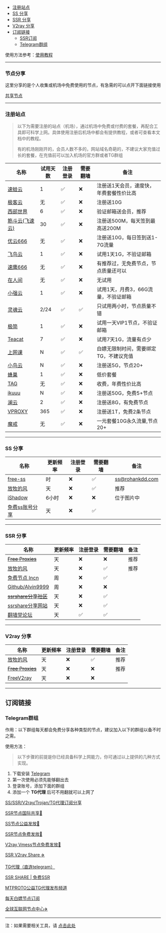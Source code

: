 - [注册站点](#注册站点)
- [SS 分享](#ss-分享)
- [SSR 分享](#ssr-分享)
- [V2ray 分享](#v2ray-分享)
- [订阅链接](#订阅链接)
	- [SSR订阅](#ssr订阅)
	- [Telegram群组](#telegram群组)


使用方法参考：[使用教程](README.md#使用教程)

---

### 节点分享

这里分享的是个人收集或机场中免费使用的节点，有急需的可以点开下面链接使用

[共享节点](http://mtw.so/6paLum)

---

### 注册站点

> 以下为需要注册的站点（机场），通过机场中免费或付费的套餐，再配合工具即可科学上网。具体使用注册后机场中都会有提供教程，或者可查看本文档中的教程。
> 
> 有的机场刚刚开的，会员人数不多的，网站域名奇葩的，不建议大家充值过长的套餐，在充值前可以加入机场的官方群或者TG群组

| 名称                                                         | 试用天数 | 注册登录 | 需要翻墙 | 备注         |
| ------------------------------------------------------------ | -------- | -------- | -------- | ------------ |
| [速蛙云](https://i.ok7.icu/2jj)     | 1       | ✅        | ❌       | 注册送1天会员，速度快，年费套餐性价比高         |
| [极客云](https://jike138.com/auth/register?code=kP24)         | 无       | ✅        | ❌        | 注册送10G |
| [西部世界](https://wwsj1783.xyz/i/iv220329/nyj4nhA)         | 6       | ✅        | ❌        | 验证邮箱送会员，推荐        |
| [筋斗云(飞速云)](https://feisucloud.net/auth/register?code=CYgU)     | 30       | ✅        | ❌       | 注册送500M，每天签到最高送200M         |
| [优云666](https://youyun222.net/auth/register?code=8G2d) | 无       | ✅        | ❌      | 注册送10G，每日签到送1-7G流量         |
| [飞鸟云](https://feiniaoyun.tk/#/register?code=03lzB4ck) | 1 | ✅ | ❌ | 试用1天1G，不验证邮箱 |
| [速鹰666](https://suying222.net/auth/register?code=MwSm)     | 无       | ✅        | ❌       | 有推荐过，无免费节点，节点质量还可以 |
| [在人间](https://www.lovefromgelifen.xyz/#/register?code=8PJFt15j)     | 无       | ✅        | ❌       | 无试用         |
| [小强云](https://xqcloud.net/#/register?code=B9i21kYv) | 1 | ✅ | ❌ | 试用1天，月费3，66G流量，不验证邮箱 |
| [灵魂云](https://www.linghunyun.com/#/register?code=19FjW9p4) | 2/24 | ✅ | ✅ | 只试用两小时，节点质量不错 |
| [极简](https://www.wogg.site/auth/register?code=2saR) | 1 | ✅ | ❌ | 试用一天VIP1节点，不验证邮箱 |
| [Teacat](https://teacat.cloud/#/register?code=U5wQIWFk) | 7 | ✅ | ❌ | 试用7天1G，流量有点少 |
| [上网课](https://shangwangke.org/auth/register?code=hRWc) | N | ✅ | ✅ | 白嫖无限制时间，需要绑定TG，不建议充值 |
| [小鸟云](https://niaoyun-a.xyz/) | N | ✅ | ❌ | 注册送5G，节点20+ |
| [蜂巢](https://666yun.men/#/register?code=iRQeBbd0) | 1 | ✅ | ❌ | 低价套餐 |
| [TAG](https://user.taggood-5.xyz/#/register?code=vHc1PiPr) | 无 | ✅ | ❌ | 收费，年费性价比高 |
| [ikuuu](https://ikuuu.co/user) | N | ✅ | ❌ | 注册送50G，免费5+节点 |
| [澜云](https://ep.0318.cyou/#/register?code=Prr72kPG) | 2 | ✅ | ❌ | 注册送8G，有免费节点 |
| [VPROXY](https://vproxy.us/#/register?code=JDQZCQyc) | 365 | ✅ | ❌ | 注册送1T，免费2条节点 |
| [魔戒](https://www.mojie.cyou/#/register?code=bpuw3ZbF) | 无 | ✅ | ❌ | 一元套餐10G永久流量,节点20+ |



---

### SS 分享

| 名称                                                         | 更新频率 | 注册登录 | 需要翻墙 | 备注         |
| ------------------------------------------------------------ | -------- | -------- | -------- | ------------ |
| [free-ss](https://free-ss.site/)                           | 时       | ❌        | ✅        | ss@rohankdd.com |
| [放牧的风](https://www.youneed.win/free-ss)         | 天       | ❌        | ✅        | 推荐         |
| [iShadow](https://get.ishadowx.biz/)                           | 6小时    | ❌        | ❌        | 位于图片中 |
| [免费ss账号分享](https://freefq.com/free-ss/) | 天 | ❌ | ✅ |  |

---

### SSR 分享

| 名称                                                         | 更新频率 | 注册登录 | 需要翻墙 | 备注         |
| ------------------------------------------------------------ | -------- | -------- | -------- | ------------ |
| ~~[Free Proxies](https://proxypoolsstest.herokuapp.com/)~~           | 天       | ❌        | ❌        | 推荐                |
| [放牧的风](https://www.youneed.win/free-ssr)         | 天       | ❌        | ✅        | 推荐         |
| [免费节点 Incn](https://lncn.org/)                           | 周       | ❌        | ✅        |            |
| [Github/Alvin9999](https://github.com/Alvin9999/new-pac/wiki/ss%E5%85%8D%E8%B4%B9%E8%B4%A6%E5%8F%B7) | 周       | ❌        | ❌        |              |
| ~~[ssrshare分享社区](https://www.ssrshare.com/forums/ssr-socks-v2ray.2/)~~ | 天       | ❌        | ✅       |              |
| [ssrshare分享网站](https://ssrtool.us/tool/free_ssr) | 天       | ❌        | ✅        |              |
| [翻墙党论坛](https://fanqiangdang.com/)                      | 天       | ✅        | ✅        |              |


---


### V2ray 分享

| 名称                                                         | 更新频率 | 注册登录 | 需要翻墙 | 备注         |
| ------------------------------------------------------------ | -------- | -------- | -------- | ------------ |
| [放牧的风](https://www.youneed.win/free-v2ray)               | 天       | ❌        | ✅        | 推荐                |
| ~~[Free Proxies](https://proxypoolsstest.herokuapp.com/)~~           | 天       | ❌        | ❌        | 推荐                |
| [FreeV2ray](https://view.freev2ray.org/)               | 天       | ❌        | ❌        |                 |


---

## 订阅链接

### Telegram群组

作用：以下群组每天都会免费分享各种类型的节点，建议加入以下的群组以备不时之需。

使用方法：

> 以下步骤的前提是你已经具备科学上网能力，你可通过以上提供的几种方式实现。

1. 下载安装 [Telegram](https://telegram.org/)
2. 第一次使用必须先能够翻出去
3. 登录账号，添加下面的群组
4. 添加一个 **TG代理** 后可不用翻就可以上网了

[SS/SSR/V2ray/Trojan/TG代理订阅分享](https://t.me/SSRSUB)

[SSR节点国际共享🚀](https://t.me/ShadowsocksRssr)

[SS节点公益发放🚀](https://t.me/ssList)

[SSR节点免费发放🚀](https://t.me/ssrList)

[V2ray,Vmess节点免费发放🚀](https://t.me/V2List)

[SSR V2ray Share ✈️](https://t.me/freeshadowsock)

[TG代理（直连telegram）](https://t.me/socks5list)

[SSR SHARE | 免费SSR](https://t.me/ssrshares)

[MTPROTO公益TG代理发布频道](https://t.me/onessr)

[每天白嫖节点订阅](https://t.me/baipiaojiedian)

[全球互联网节点中心✈️](https://t.me/ShareCentre)


---

注：如果需要相关工具，请 [点击此处](https://github.com/selierlin/Share-SSR-V2ray/blob/master/tools.md)

